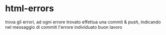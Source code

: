 # html-errors
trova gli errori, ad ogni errore trovato effettua una commit & push, indicando nel messaggio di commiti l'errore individuato
buon lavoro
